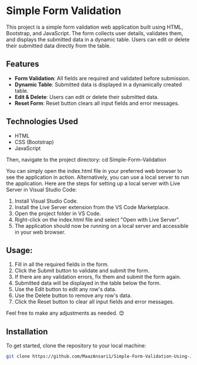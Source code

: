 # Simple Form Validation

This project is a simple form validation web application built using HTML, Bootstrap, and JavaScript. The form collects user details, validates them, and displays the submitted data in a dynamic table. Users can edit or delete their submitted data directly from the table.

## Features

- **Form Validation**: All fields are required and validated before submission.
- **Dynamic Table**: Submitted data is displayed in a dynamically created table.
- **Edit & Delete**: Users can edit or delete their submitted data.
- **Reset Form**: Reset button clears all input fields and error messages.

## Technologies Used

- HTML
- CSS (Bootstrap)
- JavaScript

Then, navigate to the project directory:
cd Simple-Form-Validation

You can simply open the index.html file in your preferred web browser to see the application in action. Alternatively, you can use a local server to run the application. Here are the steps for setting up a local server with Live Server in Visual Studio Code:

1. Install Visual Studio Code.
2. Install the Live Server extension from the VS Code Marketplace.
3. Open the project folder in VS Code.
4. Right-click on the index.html file and select "Open with Live Server".
5. The application should now be running on a local server and accessible in your web browser.

## Usage:

1. Fill in all the required fields in the form.
2. Click the Submit button to validate and submit the form.
3. If there are any validation errors, fix them and submit the form again.
4. Submitted data will be displayed in the table below the form.
5. Use the Edit button to edit any row's data.
6. Use the Delete button to remove any row's data.
7. Click the Reset button to clear all input fields and error messages.


Feel free to make any adjustments as needed. 😊


## Installation

To get started, clone the repository to your local machine:

```bash
git clone https://github.com/MaazAnsari1/Simple-Form-Validation-Using-JavaScript.git
